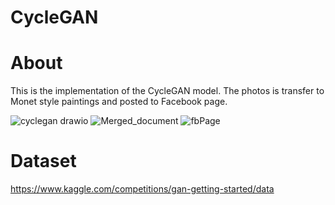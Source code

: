 # CycleGAN
# About
This is the implementation of the CycleGAN model. The photos is transfer to Monet style paintings and posted to Facebook page.

![cyclegan drawio](https://user-images.githubusercontent.com/78866239/234056048-e137b9e1-2bae-4b82-bb5b-b121ff78dd35.png)
![Merged_document](https://user-images.githubusercontent.com/78866239/234056829-a032b45a-679b-4738-be20-82e61c2feb57.png)
![fbPage](https://user-images.githubusercontent.com/78866239/234057155-be071a1e-5a59-42e8-a657-07d47a2e17ec.png)

# Dataset
https://www.kaggle.com/competitions/gan-getting-started/data 
